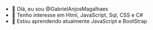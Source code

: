 - 👋 Olá, eu sou @GabrielAnjosMagalhaes
- 👀 Tenho interesse em Html, JavaScript, Sql, CSS e C#
- 🌱 Estou aprendendo atualmente JavaScript e BootStrap
<!---
GabrielAnjosMagalhaes/GabrielAnjosMagalhaes is a ✨ special ✨ repository because its `README.md` (this file) appears on your GitHub profile.
You can click the Preview link to take a look at your changes.
--->
